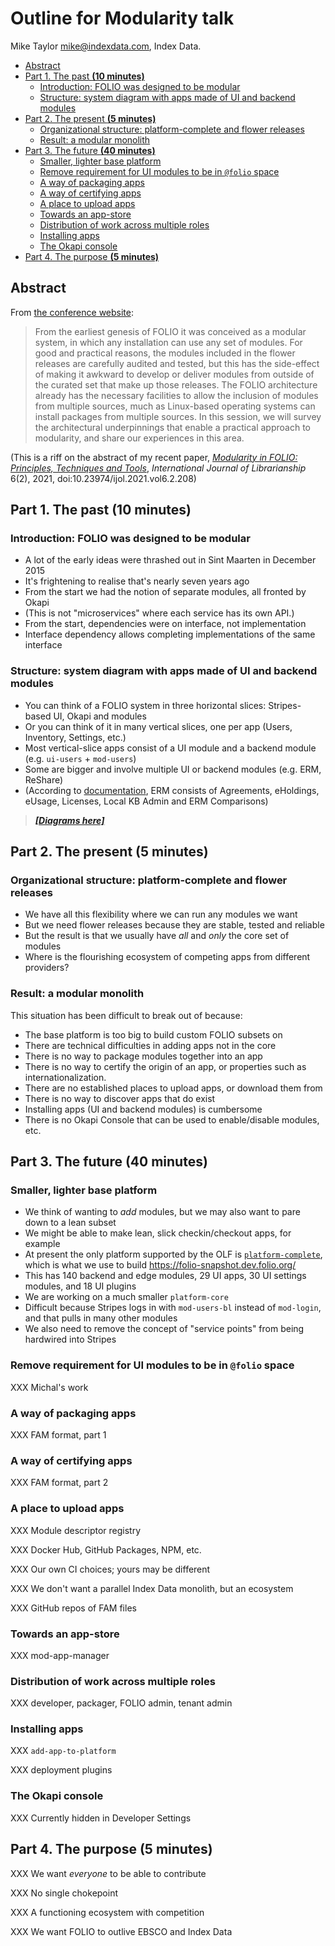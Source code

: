 # Outline for Modularity talk

Mike Taylor <mike@indexdata.com>,
Index Data.

<!-- md2toc -l 2 modularity-outline.md -->
* [Abstract](#abstract)
* [Part 1. The past **(10 minutes)**](#part-1-the-past-10-minutes)
    * [Introduction: FOLIO was designed to be modular](#introduction-folio-was-designed-to-be-modular)
    * [Structure: system diagram with apps made of UI and backend modules](#structure-system-diagram-with-apps-made-of-ui-and-backend-modules)
* [Part 2. The present **(5 minutes)**](#part-2-the-present-5-minutes)
    * [Organizational structure: platform-complete and flower releases](#organizational-structure-platform-complete-and-flower-releases)
    * [Result: a modular monolith](#result-a-modular-monolith)
* [Part 3. The future **(40 minutes)**](#part-3-the-future-40-minutes)
    * [Smaller, lighter base platform](#smaller-lighter-base-platform)
    * [Remove requirement for UI modules to be in `@folio` space](#remove-requirement-for-ui-modules-to-be-in-folio-space)
    * [A way of packaging apps](#a-way-of-packaging-apps)
    * [A way of certifying apps](#a-way-of-certifying-apps)
    * [A place to upload apps](#a-place-to-upload-apps)
    * [Towards an app-store](#towards-an-app-store)
    * [Distribution of work across multiple roles](#distribution-of-work-across-multiple-roles)
    * [Installing apps](#installing-apps)
    * [The Okapi console](#the-okapi-console)
* [Part 4. The purpose **(5 minutes)**](#part-4-the-purpose-5-minutes)


## Abstract

From [the conference website](https://wolfcon2022.sched.com/event/14ANV/folio-modularity-in-practice-seamless-deployment-of-modules-from-multiple-sources):

> From the earliest genesis of FOLIO it was conceived as a modular system, in which any installation can use any set of modules. For good and practical reasons, the modules included in the flower releases are carefully audited and tested, but this has the side-effect of making it awkward to develop or deliver modules from outside of the curated set that make up those releases. The FOLIO architecture already has the necessary facilities to allow the inclusion of modules from multiple sources, much as Linux-based operating systems can install packages from multiple sources. In this session, we will survey the architectural underpinnings that enable a practical approach to modularity, and share our experiences in this area.

(This is a riff on the abstract of my recent paper, [_Modularity in FOLIO: Principles, Techniques and Tools_](https://journal.calaijol.org/index.php/ijol/article/view/208), _International Journal of Librarianship_ 6(2), 2021, doi:10.23974/ijol.2021.vol6.2.208)



## Part 1. The past **(10 minutes)**


### Introduction: FOLIO was designed to be modular

* A lot of the early ideas were thrashed out in Sint Maarten in December 2015
* It's frightening to realise that's nearly seven years ago
* From the start we had the notion of separate modules, all fronted by Okapi
* (This is not "microservices" where each service has its own API.)
* From the start, dependencies were on interface, not implementation
* Interface dependency allows completing implementations of the same interface


### Structure: system diagram with apps made of UI and backend modules

* You can think of a FOLIO system in three horizontal slices: Stripes-based UI, Okapi and modules
* Or you can think of it in many vertical slices, one per app (Users, Inventory, Settings, etc.)
* Most vertical-slice apps consist of a UI module and a backend module (e.g. `ui-users` + `mod-users`)
* Some are bigger and involve multiple UI or backend modules (e.g. ERM, ReShare)
* (According to [documentation](https://lotus.docs.folio.org/docs/erm/), ERM consists of Agreements, eHoldings, eUsage, Licenses, Local KB Admin and ERM Comparisons)

> **_[[Diagrams here]](https://docs.google.com/presentation/d/1tBI8urMK-MU6w_bjO-cudSo3KySBHuTPjCVB_sP6ECU/edit#slide=id.g14587eada5c_0_82)_**



## Part 2. The present **(5 minutes)**


### Organizational structure: platform-complete and flower releases

* We have all this flexibility where we can run any modules we want
* But we need flower releases because they are stable, tested and reliable
* But the result is that we usually have _all_ and _only_ the core set of modules
* Where is the flourishing ecosystem of competing apps from different providers?


### Result: a modular monolith

This situation has been difficult to break out of because:
* The base platform is too big to build custom FOLIO subsets on
* There are technical difficulties in adding apps not in the core
* There is no way to package modules together into an app
* There is no way to certify the origin of an app, or properties such as internationalization.
* There are no established places to upload apps, or download them from
* There is no way to discover apps that do exist
* Installing apps (UI and backend modules) is cumbersome
* There is no Okapi Console that can be used to enable/disable modules, etc.



## Part 3. The future **(40 minutes)**


### Smaller, lighter base platform

* We think of wanting to _add_ modules, but we may also want to pare down to a lean subset
* We might be able to make lean, slick checkin/checkout apps, for example
* At present the only platform supported by the OLF is [`platform-complete`](https://github.com/folio-org/platform-complete/), which is what we use to build https://folio-snapshot.dev.folio.org/
* This has 140 backend and edge modules, 29 UI apps, 30 UI settings modules, and 18 UI plugins
* We are working on a much smaller `platform-core`
* Difficult because Stripes logs in with `mod-users-bl` instead of `mod-login`, and that pulls in many other modules
* We also need to remove the concept of "service points" from being hardwired into Stripes


### Remove requirement for UI modules to be in `@folio` space

XXX Michal's work


### A way of packaging apps

XXX FAM format, part 1


### A way of certifying apps

XXX FAM format, part 2


### A place to upload apps

XXX Module descriptor registry

XXX Docker Hub, GitHub Packages, NPM, etc.

XXX Our own CI choices; yours may be different

XXX We don't want a parallel Index Data monolith, but an ecosystem

XXX GitHub repos of FAM files


### Towards an app-store

XXX mod-app-manager


### Distribution of work across multiple roles

XXX developer, packager, FOLIO admin, tenant admin


### Installing apps

XXX `add-app-to-platform`

XXX deployment plugins


### The Okapi console

XXX Currently hidden in Developer Settings



## Part 4. The purpose **(5 minutes)**

XXX We want _everyone_ to be able to contribute

XXX No single chokepoint

XXX A functioning ecosystem with competition

XXX We want FOLIO to outlive EBSCO and Index Data



